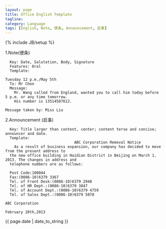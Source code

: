```yaml
---
layout: page
title: Office English Template
tagline: 
category: Language
tags: [English, Note, 便条, Announcement, 启事]
---
```

{% include JB/setup %}


  1.Note(便条)

      Key: Date, Salutation, Body, Signature
      Features: Oral
      Template:
                                                                         Tuesday 12 p.m./May 5th
      To: Mr Chen
      Message:
        Mr. Wang called from England, wanted you to call him today before 5 p.m. or any time tomorrow.
        His number is 13514587612.
                                                                        Message taken by: Miss Liu

  2.Announcement (启事)

      Key: Title larger than content, center; content terse and concise; announcer and date.
      Template:
                                   ABC Corporation Removal Notice 
        As a result of business expansion, our company has decided to move from the present address to
      the new office building in Haidian District in Beijing on March 1, 2013. The changes in address and
      telephone numbers are as follows:

      Post Code:100044
      Fax:(0086-10)6379 3367
      Tel. of Front Desk:(0086-10)6379 2948
      Tel. of HR Dept.:(0086-10)6379 3847
      Tel. of Account Dept.:(0086-10)6379 4759
      Tel. of Sales Dept.:(0086-10)6379 5078
                                                                                    ABC Corporation
                                                                                 February 20th,2013
    


<p>{{ page.date | date_to_string }}</p> 
